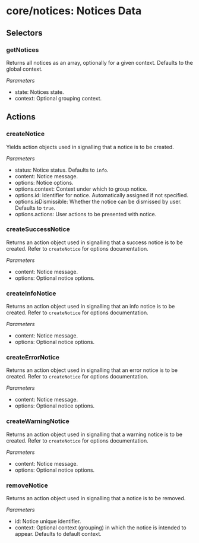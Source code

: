# **core/notices**: Notices Data

## Selectors

### getNotices

Returns all notices as an array, optionally for a given context. Defaults to
the global context.

*Parameters*

 * state: Notices state.
 * context: Optional grouping context.

## Actions

### createNotice

Yields action objects used in signalling that a notice is to be created.

*Parameters*

 * status: Notice status.
                                                      Defaults to `info`.
 * content: Notice message.
 * options: Notice options.
 * options.context: Context under which to
                                                      group notice.
 * options.id: Identifier for notice.
                                                      Automatically assigned
                                                      if not specified.
 * options.isDismissible: Whether the notice can
                                                      be dismissed by user.
                                                      Defaults to `true`.
 * options.actions: User actions to be
                                                      presented with notice.

### createSuccessNotice

Returns an action object used in signalling that a success notice is to be
created. Refer to `createNotice` for options documentation.

*Parameters*

 * content: Notice message.
 * options: Optional notice options.

### createInfoNotice

Returns an action object used in signalling that an info notice is to be
created. Refer to `createNotice` for options documentation.

*Parameters*

 * content: Notice message.
 * options: Optional notice options.

### createErrorNotice

Returns an action object used in signalling that an error notice is to be
created. Refer to `createNotice` for options documentation.

*Parameters*

 * content: Notice message.
 * options: Optional notice options.

### createWarningNotice

Returns an action object used in signalling that a warning notice is to be
created. Refer to `createNotice` for options documentation.

*Parameters*

 * content: Notice message.
 * options: Optional notice options.

### removeNotice

Returns an action object used in signalling that a notice is to be removed.

*Parameters*

 * id: Notice unique identifier.
 * context: Optional context (grouping) in which the notice is
                         intended to appear. Defaults to default context.